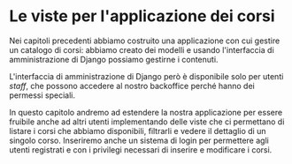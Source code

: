 # Le viste per l'applicazione dei corsi

Nei capitoli precedenti abbiamo costruito una applicazione con cui gestire un catalogo di corsi:
abbiamo creato dei modelli e usando l'interfaccia di amministrazione di Django possiamo gestirne i
contenuti.

L'interfaccia di amministrazione di Django però è disponibile solo per utenti *staff*, che
possono accedere al nostro backoffice perché hanno dei permessi speciali.

In questo capitolo andremo ad estendere la nostra applicazione per essere fruibile anche ad altri
utenti implementando delle viste che ci permettano di listare i corsi che abbiamo disponibili,
filtrarli e vedere il dettaglio di un singolo corso. Inseriremo anche un sistema di login per permettere
agli utenti registrati e con i privilegi necessari di inserire e modificare i corsi.
